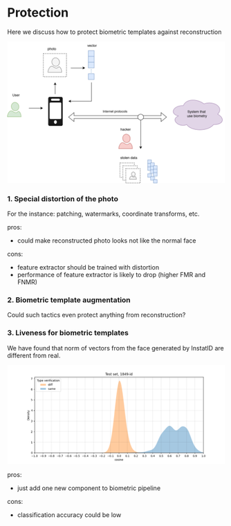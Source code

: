 # Protection

Here we discuss how to protect biometric templates against reconstruction

![](./figures/rbh24.png)

### 1. Special distortion of the photo

For the instance: patching, watermarks, coordinate transforms, etc.

pros:

 + could make reconstructed photo looks not like the normal face

cons:

 - feature extractor should be trained with distortion
 - performance of feature extractor is likely to drop (higher FMR and FNMR)

### 2. Biometric template augmentation

Could such tactics even protect anything from reconstruction? 

### 3. Liveness for biometric templates

We have found that norm of vectors from the face generated by InstatID are different from real.

![](../researches/result/cos_sim_dist.png)

pros: 
  
 + just add one new component to biometric pipeline

cons:

 - classification accuracy could be low
